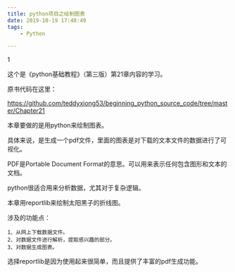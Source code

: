```yaml
---
title: python项目之绘制图表
date: 2019-10-19 17:48:49
tags:
	- Python

---
```


1

这个是《python基础教程》（第三版）第21章内容的学习。



原书代码在这里：

https://github.com/teddyxiong53/beginning_python_source_code/tree/master/Chapter21

本章要做的是用python来绘制图表。

具体来说，是生成一个pdf文件，里面的图表是对下载的文本文件的数据进行了可视化。

PDF是Portable Document Format的意思。可以用来表示任何包含图形和文本的文档。

python很适合用来分析数据，尤其对于复杂逻辑。

本章用reportlib来绘制太阳黑子的折线图。

涉及的功能点：

```
1、从网上下载数据文件。
2、对数据文件进行解析，提取感兴趣的部分。
3、对数据生成图表。
```

选择reportlib是因为使用起来很简单，而且提供了丰富的pdf生成功能。

